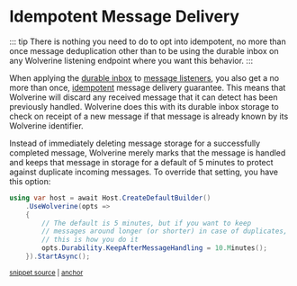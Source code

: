 # Idempotent Message Delivery

::: tip
There is nothing you need to do to opt into idempotent, no more than once message deduplication other than to be using the durable inbox
on any Wolverine listening endpoint where you want this behavior. 
:::

When applying the [durable inbox](/guide/durability/#using-the-inbox-for-incoming-messages) to [message listeners](/guide/messaging/listeners), you also get a no more than once, 
[idempotent](https://en.wikipedia.org/wiki/Idempotence) message delivery guarantee. This means that Wolverine will discard
any received message that it can detect has been previously handled. Wolverine does this with its durable inbox storage to check on receipt of a 
new message if that message is already known by its Wolverine identifier. 

Instead of immediately deleting message storage for a successfully completed message, Wolverine merely marks that the message is handled and keeps
that message in storage for a default of 5 minutes to protect against duplicate incoming messages. To override that setting, you have this option:

<!-- snippet: sample_configuring_KeepAfterMessageHandling -->
<a id='snippet-sample_configuring_keepaftermessagehandling'></a>
```cs
using var host = await Host.CreateDefaultBuilder()
    .UseWolverine(opts =>
    {
        // The default is 5 minutes, but if you want to keep
        // messages around longer (or shorter) in case of duplicates,
        // this is how you do it
        opts.Durability.KeepAfterMessageHandling = 10.Minutes();
    }).StartAsync();
```
<sup><a href='https://github.com/JasperFx/wolverine/blob/main/src/Persistence/PersistenceTests/Samples/DocumentationSamples.cs#L194-L205' title='Snippet source file'>snippet source</a> | <a href='#snippet-sample_configuring_keepaftermessagehandling' title='Start of snippet'>anchor</a></sup>
<!-- endSnippet -->
